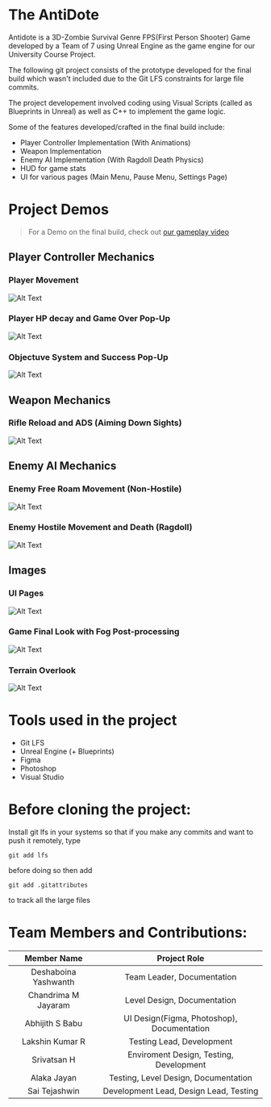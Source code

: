 # The AntiDote
Antidote is a 3D-Zombie Survival Genre FPS(First Person Shooter) Game developed by a Team of 7 using Unreal Engine as the game engine for our University Course Project.

The following git project consists of the prototype developed for the final build which wasn't included due to the Git LFS constraints for large file commits.

The project developement involved coding using Visual Scripts (called as Blueprints in Unreal) as well as C++ to implement the game logic.

Some of the features developed/crafted in the final build include:
 * Player Controller Implementation (With Animations)
 * Weapon Implementation
 * Enemy AI Implementation (With Ragdoll Death Physics)
 * HUD for game stats
 * UI for various pages (Main Menu, Pause Menu, Settings Page)
 
# Project Demos

> For a Demo on the final build, check out [our gameplay video](https://drive.google.com/file/d/17UAm6oI73vxardjKKiZsWbenfXzpb2YX/view?usp=sharing)

## Player Controller Mechanics
 ### Player Movement
 ![Alt Text](https://media.giphy.com/media/9Yfpg21FOO7A4EFLWi/giphy-downsized-large.gif)
 ### Player HP decay and Game Over Pop-Up
 ![Alt Text](https://media.giphy.com/media/r68VyMv5UBa2F1uC1X/giphy-downsized-large.gif)
 ### Objectuve System and Success Pop-Up
 ![Alt Text](https://media.giphy.com/media/t8sBo59AWEO7IqkAAy/giphy.gif)
## Weapon Mechanics
 ### Rifle Reload and ADS (Aiming Down Sights)
 ![Alt Text](https://media.giphy.com/media/KLTsxfiAwvXrsN8AOS/giphy-downsized-large.gif)
## Enemy AI Mechanics
 ### Enemy Free Roam Movement (Non-Hostile)
 ![Alt Text](https://media.giphy.com/media/DN0Yr7am1RpsncfXj9/giphy.gif)
 ### Enemy Hostile Movement and Death (Ragdoll)
 ![Alt Text](https://media.giphy.com/media/1STVnIlVl70KXeLhHx/giphy.gif)
 
## Images
 ### UI Pages
 ![Alt Text](https://i.imgur.com/MZc9V6a.png)
 ### Game Final Look with Fog Post-processing
 ![Alt Text](https://i.imgur.com/6dm9jq3.png)
 ### Terrain Overlook
 ![Alt Text](https://i.imgur.com/y6Klu5r.png)
 
 # Tools used in the project
 * Git LFS
 * Unreal Engine (+ Blueprints)
 * Figma 
 * Photoshop
 * Visual Studio

# Before cloning the project: 
Install git lfs in your systems
so that if you make any commits and want to push it remotely, type
```
git add lfs
``` 
before doing so
then add
``` 
git add .gitattributes 
```
to track all the large files

# Team Members and Contributions: 

| Member Name  | Project Role |
| :-------------: | :-------------: |
| Deshaboina Yashwanth  | Team Leader, Documentation  |
| Chandrima M Jayaram  | Level Design, Documentation  |
| Abhijith S Babu | UI Design(Figma, Photoshop), Documentation |
| Lakshin Kumar R | Testing Lead, Development |
| Srivatsan H | Enviroment Design, Testing, Development |
| Alaka Jayan | Testing, Level Design, Documentation |
| Sai Tejashwin | Development Lead, Design Lead, Testing |
